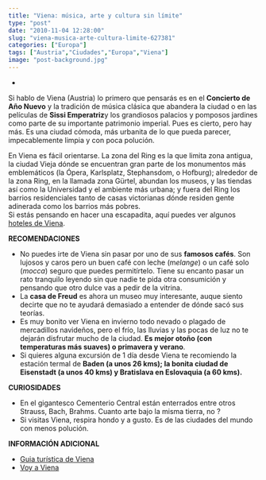 ```yaml
---
title: "Viena: música, arte y cultura sin límite"
type: "post"
date: "2010-11-04 12:28:00"
slug: "viena-musica-arte-cultura-limite-627381"
categories: ["Europa"]
tags: ["Austria","Ciudades","Europa","Viena"]
image: "post-background.jpg"
---
```


- [](/wp-content/uploads/2010/11/627381-311169.jpg)

Si hablo de Viena (Austria) lo primero que pensarás es en el **Concierto de Año Nuevo** y la tradición de música clásica que abandera la ciudad o en las películas de **Sissi Emperatriz**y los grandiosos palacios y pomposos jardines como parte de su importante patrimonio imperial. Pues es cierto, pero hay más. Es una ciudad cómoda, más urbanita de lo que pueda parecer, impecablemente limpia y con poca polución.

[](/wp-content/uploads/2010/11/627381-311171.jpg)En Viena es fácil orientarse. La zona del Ring es la que limita zona antigua, la ciudad Vieja dónde se encuentran gran parte de los monumentos más emblemáticos (la Ópera, Karlsplatz, Stephansdom, o Hofburg); alrededor de la zona Ring, en la llamada zona Gürtel, abundan los museos, y las tiendas así como la Universidad y el ambiente más urbana; y fuera del Ring los barrios residenciales tanto de casas victorianas dónde residen gente adinerada como los barrios más pobres.   
Si estás pensando en hacer una escapadita, aquí puedes ver algunos [hoteles de Viena](http://www.trivago.es/viena-44232/hotel).

 **RECOMENDACIONES**

- No puedes irte de Viena sin pasar por uno de sus **famosos cafés**. Son lujosos y caros pero un buen café con leche (m*elange*) o un café solo (*mocca*) seguro que puedes permitírtelo. Tiene su encanto pasar un rato tranquilo leyendo sin que nadie te pida otra consumición y pensando que otro dulce vas a pedir de la vitrina.
- La **casa de Freud** es ahora un museo muy interesante, auque siento decirte que no te ayudará demasiado a entender de dónde sacó sus teorías.
- Es muy bonito ver Viena en invierno todo nevado o plagado de mercadillos navideños, pero el frío, las lluvias y las pocas de luz no te dejarán disfrutar mucho de la ciudad. **Es mejor otoño (con temperaturas más suaves) o primavera y verano**.
- Si quieres alguna excursión de 1 día desde Viena te recomiendo la estación termal de **Baden (a unos 26 kms); la bonita ciudad de Eisenstadt (a unos 40 kms) y Bratislava en Eslovaquia (a 60 kms).**

**CURIOSIDADES**

- En el gigantesco Cementerio Central están enterrados entre otros Strauss, Bach, Brahms. Cuanto arte bajo la misma tierra, no ?
- Si visitas Viena, respira hondo y a gusto. Es de las ciudades del mundo con menos polución.

**INFORMACIÓN ADICIONAL**

- [Guia turística de Viena](http://www.wien.info/es)
- [Voy a Viena](http://www.voyaviena.com/monumentos/)